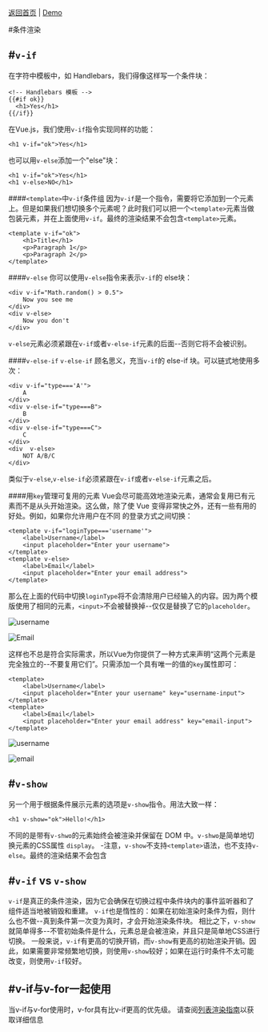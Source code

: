 [返回首页](https://github.com/dinglittle/Vue.js-start) | [Demo](https://github.com/dinglittle/Vue.js-start/blob/master/vue-demo/6.%E6%9D%A1%E4%BB%B6%E6%B8%B2%E6%9F%93.html)

#条件渲染

#`v-if`
---
在字符中模板中，如 Handlebars，我们得像这样写一个条件块：
```
<!-- Handlebars 模板 -->
{{#if ok}}
  <h1>Yes</h1>
{{/if}}
```
在Vue.js，我们使用`v-if`指令实现同样的功能：
```
<h1 v-if="ok">Yes</h1>
```
也可以用`v-else`添加一个"else"块：
```
<h1 v-if="ok">Yes</h1>
<h1 v-else>NO</h1>
```

####`<template>`中`v-if`条件组
因为`v-if`是一个指令，需要将它添加到一个元素上。但是如果我们想切换多个元素呢？此时我们可以把一个`<template>`元素当做包装元素，并在上面使用`v-if`。最终的渲染结果不会包含`<template>`元素。
```
<template v-if="ok">
	<h1>Title</h1>
	<p>Paragraph 1</p>
	<p>Paragraph 2</p>
</template>
```

####`v-else`
你可以使用`v-else`指令来表示`v-if`的 else块：
```
<div v-if="Math.random() > 0.5">
	Now you see me
</div>
<div v-else>
	Now you don't
</div>
```
`v-else`元素必须紧跟在`v-if`或者`v-else-if`元素的后面--否则它将不会被识别。


####`v-else-if`
`v-else-if`  顾名思义，充当`v-if`的 else-if 块。可以链式地使用多次：
```
<div v-if="type==='A'">
	A
</div>
<div v-else-if="type===B">
	B
</div>
<div v-else-if="type===C">
	C
</div>
<div  v-else>
	NOT A/B/C
</div>
```
类似于`v-else`,`v-else-if`必须紧跟在`v-if`或者`v-else-if`元素之后。

####用`key`管理可复用的元素
Vue会尽可能高效地渲染元素，通常会复用已有元素而不是从头开始渲染。这么做，除了使 Vue 变得非常快之外，还有一些有用的好处。例如，如果你允许用户在不同 的登录方式之间切换：
```
<template v-if="loginType==='username'">
	<label>Username</label>
	<input placeholder="Enter your username">
</template>
<template v-else>
	<label>Email</label>
	<input placeholder="Enter your email address">
</template>
```
那么在上面的代码中切换`loginType`将不会清除用户已经输入的内容。因为两个模版使用了相同的元素，`<input>`不会被替换掉--仅仅是替换了它的`placeholder`。

![username](http://upload-images.jianshu.io/upload_images/1433759-acc8748d4cd83e0e.png?imageMogr2/auto-orient/strip%7CimageView2/2/w/1240)

![Email](http://upload-images.jianshu.io/upload_images/1433759-b027d3404d755642.png?imageMogr2/auto-orient/strip%7CimageView2/2/w/1240)

这样也不总是符合实际需求，所以Vue为你提供了一种方式来声明“这两个元素是完全独立的--不要复用它们”。只需添加一个具有唯一的值的`key`属性即可：
```
<template>
	<label>Username</label>
	<input placeholder="Enter your username" key="username-input">
</template>
<template>
	<label>Email</label>
	<input placeholder="Enter your email address" key="email-input">
</template>
```

![username](http://upload-images.jianshu.io/upload_images/1433759-bf80660aa4d4a822.png?imageMogr2/auto-orient/strip%7CimageView2/2/w/1240)

![email](http://upload-images.jianshu.io/upload_images/1433759-986f73973b0af0ab.png?imageMogr2/auto-orient/strip%7CimageView2/2/w/1240)


#`v-show`
---
另一个用于根据条件展示元素的选项是`v-show`指令。用法大致一样：
```
<h1 v-show="ok">Hello!</h1>
```
不同的是带有`v-shwo`的元素始终会被渲染并保留在 DOM 中。`v-shwo`是简单地切换元素的CSS属性 `display`。
-注意，`v-show`不支持`<template>`语法，也不支持`v-else`。最终的渲染结果不会包含

#`v-if` vs `v-show`
---
`v-if`是真正的条件渲染，因为它会确保在切换过程中条件块内的事件监听器和了组件适当地被销毁和重建。
`v-if`也是惰性的：如果在初始渲染时条件为假，则什么也不做--真到条件第一次变为真时，才会开始渲染条件块。
相比之下，`v-show`就简单得多--不管初始条件是什么，元素总是会被渲染，并且只是简单地CSS进行切换。
一般来说，`v-if`有更高的切换开销，而`v-show`有更高的初始渲染开销。因此，如果需要非常频繁地切换，则使用`v-show`较好；如果在运行时条件不太可能改变，则使用`v-if`较好。

#v-if与v-for一起使用
---
当v-if与v-for使用时，v-for具有比v-if更高的优先级。
请查阅[列表渲染指南](https://cn.vuejs.org/v2/guide/list.html#v-for-with-v-if)以获取详细信息